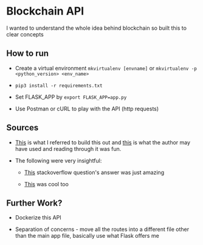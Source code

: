 # Blockchain API
I wanted to understand the whole idea behind blockchain so built this to clear concepts


## How to run
* Create a virtual environment `mkvirtualenv [envname]` or `mkvirtualenv -p <python_version> <env_name>`

* `pip3 install -r requirements.txt`

* Set FLASK_APP by `export FLASK_APP=app.py`

* Use Postman or cURL to play with the API (http requests)
 
## Sources
* [This](hackernoon.com/learn-blockchains-by-building-one-117428612f46) is what I referred to build this out and [this](www.learningblockchains.com/lessons/Building_blockchain/) is what the author may have used and reading through it was fun.

* The following were very insightful:
    * [This](https://stackoverflow.com/questions/15479928/why-is-the-order-in-dictionaries-and-sets-arbitrary/) stackoverflow question's answer was just amazing

    * [This](https://cito.github.io/blog/f-strings/) was cool too

## Further Work?
* Dockerize this API

* Separation of concerns - move all the routes into a different file other than the main app file, basically use what Flask offers me